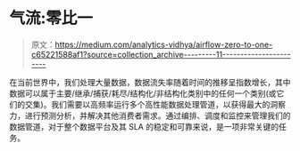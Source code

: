 # 气流:零比一

> 原文：<https://medium.com/analytics-vidhya/airflow-zero-to-one-c65221588af1?source=collection_archive---------11----------------------->

在当前世界中，我们处理大量数据，数据流失率随着时间的推移呈指数增长，其中数据可以属于主要/继承/捕获/耗尽/结构化/非结构化类别中的任何一个类别(或它们的交集)。我们需要以高频率运行多个高性能数据处理管道，以获得最大的洞察力，进行预测分析，并解决其他消费者需求。通过编排、调度和监控来管理我们的数据管道，对于整个数据平台及其 SLA 的稳定和可靠来说，是一项非常关键的任务。